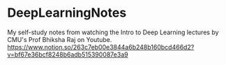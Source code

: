 # DeepLearningNotes

My self-study notes from watching the Intro to Deep Learning lectures by CMU's Prof Bhiksha Raj on Youtube.
https://www.notion.so/263c7eb00e3844a6b248b160bcd466d2?v=bf67e36bcf8248b6adb515390087e3a9
